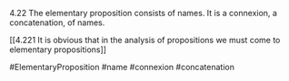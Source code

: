4.22 The elementary proposition consists of names. It is a connexion, a concatenation, of names.

[[4.221 It is obvious that in the analysis of propositions we must come to elementary propositions]]

#ElementaryProposition #name #connexion #concatenation 